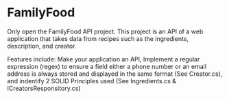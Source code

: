 # FamilyFood
Only open the FamilyFood API project. This project is an API of a web application that takes data from recipes such as the ingredients, description, and creator. 

Features include: 
Make your application an API, Implement a regular expression (regex) to ensure a field either a phone number or an email address is always stored and displayed in the same format (See Creator.cs), and indentify 2 SOLID Principles used (See Ingredients.cs & ICreatorsResponsitory.cs)
